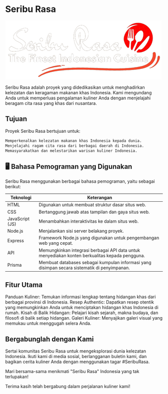 # Seribu Rasa

![App Screenshot](./assets/img/logo/Logo%20Putih.png)

Seribu Rasa adalah proyek yang didedikasikan untuk menghadirkan kelezatan dan keragaman makanan khas Indonesia. Kami mengundang Anda untuk memperluas pengalaman kuliner Anda dengan menjelajahi beragam cita rasa yang khas dari nusantara.

## Tujuan

Proyek Seribu Rasa bertujuan untuk:

    Memperkenalkan kelezatan makanan khas Indonesia kepada dunia.
    Menjelajahi ragam cita rasa dari berbagai daerah di Indonesia.
    Memasyarakatkan dan melestarikan warisan kuliner Indonesia.

## 🖥 Bahasa Pemograman yang Digunakan

Seribu Rasa menggunakan berbagai bahasa pemograman, yaitu sebagai berikut:

| Teknologi       | Keterangan                                                                                     |
| --------------- | ---------------------------------------------------------------------------------------------- |
| HTML            | Digunakan untuk membuat struktur dasar situs web.                                              |
| CSS             | Bertanggung jawab atas tampilan dan gaya situs web.                                            |
| JavaScript (JS) | Menambahkan interaktivitas ke dalam situs web.                                                 |
| Node.js         | Menjalankan sisi server belakang proyek.                                                       |
| Express         | Framework Node.js yang digunakan untuk pengembangan web yang cepat.                            |
| API             | Memungkinkan integrasi berbagai API data untuk menyediakan konten berkualitas kepada pengguna. |
| Prisma          | Membuat databases sebagai kumpulan informasi yang disimpan secara sistematik di penyimpanan.   |

## Fitur Utama

Panduan Kuliner: Temukan informasi lengkap tentang hidangan khas dari berbagai provinsi di Indonesia.
Resep Authentic: Dapatkan resep otentik yang memungkinkan Anda untuk menciptakan hidangan khas Indonesia di rumah.
Kisah di Balik Hidangan: Pelajari kisah sejarah, makna budaya, dan filosofi di balik setiap hidangan.
Galeri Kuliner: Menyajikan galeri visual yang memukau untuk menggugah selera Anda.

## Bergabunglah dengan Kami

Sertai komunitas Seribu Rasa untuk mengeksplorasi dunia kelezatan Indonesia. Ikuti kami di media sosial, berlangganan buletin kami, dan bagikan cerita kuliner Anda dengan menggunakan tagar #SeribuRasa.

Mari bersama-sama menikmati "Seribu Rasa" Indonesia yang tak terlupakan!

Terima kasih telah bergabung dalam perjalanan kuliner kami!
